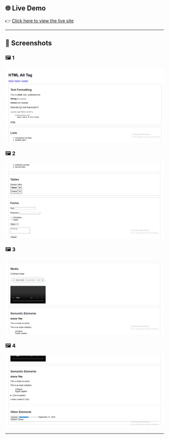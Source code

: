 
## 🌐 Live Demo
👉 [Click here to view the live site](https://abrarshazid.github.io/CSEC-422-Lab-Report-1)

---

## 📸 Screenshots

### 🖼️ 1
![Homepage](./screenshot/1.png)

### 🖼️ 2
![About Section](./screenshot/2.png)

### 🖼️ 3
![Features](./screenshot/3.png)

### 🖼️ 4
![Contact](./screenshot/4.png)

---

